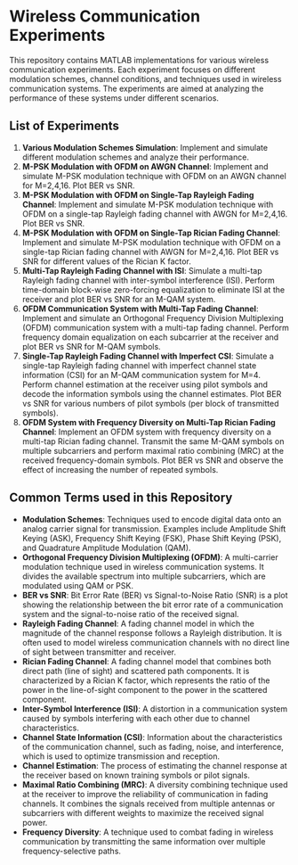 # Wireless Communication Experiments

This repository contains MATLAB implementations for various wireless communication experiments. Each experiment focuses on different modulation schemes, channel conditions, and techniques used in wireless communication systems. The experiments are aimed at analyzing the performance of these systems under different scenarios.

## List of Experiments

1. **Various Modulation Schemes Simulation**: Implement and simulate different modulation schemes and analyze their performance.
2. **M-PSK Modulation with OFDM on AWGN Channel**: Implement and simulate M-PSK modulation technique with OFDM on an AWGN channel for M=2,4,16. Plot BER vs SNR.
3. **M-PSK Modulation with OFDM on Single-Tap Rayleigh Fading Channel**: Implement and simulate M-PSK modulation technique with OFDM on a single-tap Rayleigh fading channel with AWGN for M=2,4,16. Plot BER vs SNR.
4. **M-PSK Modulation with OFDM on Single-Tap Rician Fading Channel**: Implement and simulate M-PSK modulation technique with OFDM on a single-tap Rician fading channel with AWGN for M=2,4,16. Plot BER vs SNR for different values of the Rician K factor.
5. **Multi-Tap Rayleigh Fading Channel with ISI**: Simulate a multi-tap Rayleigh fading channel with inter-symbol interference (ISI). Perform time-domain block-wise zero-forcing equalization to eliminate ISI at the receiver and plot BER vs SNR for an M-QAM system.
6. **OFDM Communication System with Multi-Tap Fading Channel**: Implement and simulate an Orthogonal Frequency Division Multiplexing (OFDM) communication system with a multi-tap fading channel. Perform frequency domain equalization on each subcarrier at the receiver and plot BER vs SNR for M-QAM symbols.
7. **Single-Tap Rayleigh Fading Channel with Imperfect CSI**: Simulate a single-tap Rayleigh fading channel with imperfect channel state information (CSI) for an M-QAM communication system for M=4. Perform channel estimation at the receiver using pilot symbols and decode the information symbols using the channel estimates. Plot BER vs SNR for various numbers of pilot symbols (per block of transmitted symbols).
8. **OFDM System with Frequency Diversity on Multi-Tap Rician Fading Channel**: Implement an OFDM system with frequency diversity on a multi-tap Rician fading channel. Transmit the same M-QAM symbols on multiple subcarriers and perform maximal ratio combining (MRC) at the received frequency-domain symbols. Plot BER vs SNR and observe the effect of increasing the number of repeated symbols.

## Common Terms used in this Repository

- **Modulation Schemes**: Techniques used to encode digital data onto an analog carrier signal for transmission. Examples include Amplitude Shift Keying (ASK), Frequency Shift Keying (FSK), Phase Shift Keying (PSK), and Quadrature Amplitude Modulation (QAM).
- **Orthogonal Frequency Division Multiplexing (OFDM)**: A multi-carrier modulation technique used in wireless communication systems. It divides the available spectrum into multiple subcarriers, which are modulated using QAM or PSK.
- **BER vs SNR**: Bit Error Rate (BER) vs Signal-to-Noise Ratio (SNR) is a plot showing the relationship between the bit error rate of a communication system and the signal-to-noise ratio of the received signal.
- **Rayleigh Fading Channel**: A fading channel model in which the magnitude of the channel response follows a Rayleigh distribution. It is often used to model wireless communication channels with no direct line of sight between transmitter and receiver.
- **Rician Fading Channel**: A fading channel model that combines both direct path (line of sight) and scattered path components. It is characterized by a Rician K factor, which represents the ratio of the power in the line-of-sight component to the power in the scattered component.
- **Inter-Symbol Interference (ISI)**: A distortion in a communication system caused by symbols interfering with each other due to channel characteristics.
- **Channel State Information (CSI)**: Information about the characteristics of the communication channel, such as fading, noise, and interference, which is used to optimize transmission and reception.
- **Channel Estimation**: The process of estimating the channel response at the receiver based on known training symbols or pilot signals.
- **Maximal Ratio Combining (MRC)**: A diversity combining technique used at the receiver to improve the reliability of communication in fading channels. It combines the signals received from multiple antennas or subcarriers with different weights to maximize the received signal power.
- **Frequency Diversity**: A technique used to combat fading in wireless communication by transmitting the same information over multiple frequency-selective paths.
